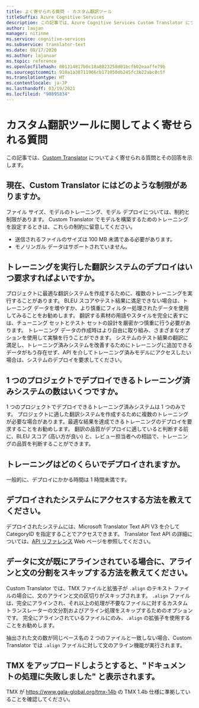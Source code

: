 ```yaml
---
title: よく寄せられる質問 - カスタム翻訳ツール
titleSuffix: Azure Cognitive Services
description: この記事では、Azure Cognitive Services Custom Translator についてよく寄せられる質問とその回答を示します。
author: laujan
manager: nitinme
ms.service: cognitive-services
ms.subservice: translator-text
ms.date: 08/17/2020
ms.author: lajanuar
ms.topic: reference
ms.openlocfilehash: 001314817b0c18a8023258d01bcfb02eaaffe79b
ms.sourcegitcommit: 910a1a38711966cb171050db245fc3b22abc8c5f
ms.translationtype: HT
ms.contentlocale: ja-JP
ms.lasthandoff: 03/19/2021
ms.locfileid: "98895834"
---
```

# <a name="custom-translator-frequently-asked-questions"></a>カスタム翻訳ツールに関してよく寄せられる質問

この記事では、[Custom Translator](https://portal.customtranslator.azure.ai) についてよく寄せられる質問とその回答を示します。

## <a name="what-are-the-current-restrictions-in-custom-translator"></a>現在、Custom Translator にはどのような制限がありますか。

ファイル サイズ、モデルのトレーニング、モデル デプロイについては、制約と制限があります。 Custom Translator でモデルを構築するためのトレーニングを設定するときは、これらの制約に留意してください。

- 送信されるファイルのサイズは 100 MB 未満である必要があります。
- モノリンガル データはサポートされていません。

## <a name="when-should-i-request-deployment-for-a-translation-system-that-has-been-trained"></a>トレーニングを実行した翻訳システムのデプロイはいつ要求すればよいですか。

プロジェクトに最適な翻訳システムを作成するために、複数のトレーニングを実行することがあります。 BLEU スコアやテスト結果に満足できない場合は、トレーニング データを増やすか、より慎重にフィルター処理されたデータを使用してみることをお勧めします。 翻訳する素材の用語やスタイルを完全に表すには、チューニング セットとテスト セットの設計を厳密かつ慎重に行う必要があります。 トレーニング データの作成時はより自由に取り組み、さまざまなオプションを使用して実験を行うことができます。 システムのテスト結果の翻訳に満足し、トレーニング済みシステムを改善するためにトレーニングに追加できるデータがもう存在せず、API を介してトレーニング済みモデルにアクセスしたい場合は、システムのデプロイを要求してください。

## <a name="how-many-trained-systems-can-be-deployed-in-a-project"></a>1 つのプロジェクトでデプロイできるトレーニング済みシステムの数はいくつですか。

1 つのプロジェクトでデプロイできるトレーニング済みシステムは 1 つのみです。 プロジェクトに適した翻訳システムを作成するために複数のトレーニングが必要な場合があります。最適な結果を達成できるトレーニングのデプロイを要求することをお勧めします。 翻訳の品質がデプロイに適していると判断する前に、BLEU スコア (高い方が良い) と、レビュー担当者への相談で、トレーニングの品質を判断することができます。

## <a name="when-can-i-expect-my-trainings-to-be-deployed"></a>トレーニングはどのくらいでデプロイされますか。

一般的に、デプロイにかかる時間は 1 時間未満です。

## <a name="how-do-you-access-a-deployed-system"></a>デプロイされたシステムにアクセスする方法を教えてください。

デプロイされたシステムには、Microsoft Translator Text API V3 を介して CategoryID を指定することでアクセスできます。 Translator Text API の詳細については、[API リファレンス](../reference/v3-0-reference.md) Web ページを参照してください。

## <a name="how-do-i-skip-alignment-and-sentence-breaking-if-my-data-is-already-sentence-aligned"></a>データに文が既にアラインされている場合に、アラインと文の分割をスキップする方法を教えてください。

Custom Translator では、TMX ファイルと拡張子が `.align` のテキスト ファイルの場合に、文のアラインと文の区切りがスキップされます。 `.align` ファイルは、完全にアラインされ、それ以上の処理が不要なファイルに対するカスタム トランスレーターの文分割およびアライン処理をスキップするためのオプションです。 完全にアラインされているファイルにのみ、`.align` の拡張子を使用することをお勧めします。

抽出された文の数が同じベース名の 2 つのファイルと一致しない場合、Custom Translator では `.align` ファイルに対して文のアライン機能が実行されます。

## <a name="i-tried-uploading-my-tmx-but-it-says-document-processing-failed"></a>TMX をアップロードしようとすると、"ドキュメントの処理に失敗しました" と表示されます。


TMX が <https://www.gala-global.org/tmx-14b> の TMX 1.4b 仕様に準拠していることを確認してください。